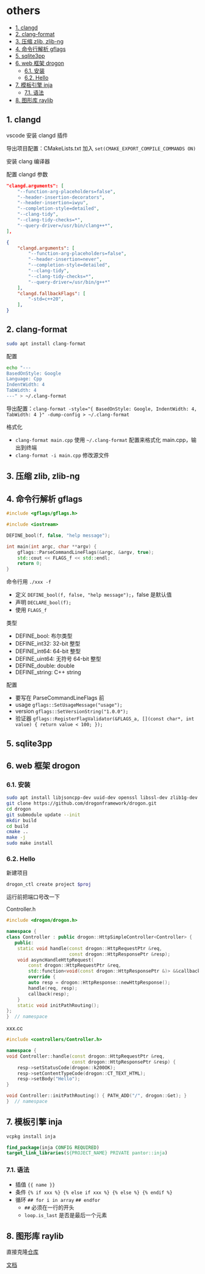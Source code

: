 # others

- [1. clangd](#1-clangd)
- [2. clang-format](#2-clang-format)
- [3. 压缩 zlib, zlib-ng](#3-压缩-zlib-zlib-ng)
- [4. 命令行解析 gflags](#4-命令行解析-gflags)
- [5. sqlite3pp](#5-sqlite3pp)
- [6. web 框架 drogon](#6-web-框架-drogon)
  - [6.1. 安装](#61-安装)
  - [6.2. Hello](#62-hello)
- [7. 模板引擎 inja](#7-模板引擎-inja)
  - [7.1. 语法](#71-语法)
- [8. 图形库 raylib](#8-图形库-raylib)

## 1. clangd

vscode 安装 clangd 插件

导出项目配置：CMakeLists.txt 加入 `set(CMAKE_EXPORT_COMPILE_COMMANDS ON)`

安装 clang 编译器

配置 clangd 参数

```json
"clangd.arguments": [
    "--function-arg-placeholders=false",
    "--header-insertion-decorators",
    "--header-insertion=iwyu",
    "--completion-style=detailed",
    "--clang-tidy",
    "--clang-tidy-checks=*",
    "--query-driver=/usr/bin/clang++*",
],

{
    "clangd.arguments": [
        "--function-arg-placeholders=false",
        "--header-insertion=never",
        "--completion-style=detailed",
        "--clang-tidy",
        "--clang-tidy-checks=*",
        "--query-driver=/usr/bin/g++*"
    ],
    "clangd.fallbackFlags": [
        "-std=c++20",
    ],
}
```

## 2. clang-format

```sh
sudo apt install clang-format
```

配置

```sh
echo "---
BasedOnStyle: Google
Language: Cpp
IndentWidth: 4
TabWidth: 4
---" > ~/.clang-format
```

导出配置：`clang-format -style="{ BasedOnStyle: Google, IndentWidth: 4, TabWidth: 4 }" -dump-config > ~/.clang-format`

格式化

- `clang-format main.cpp` 使用 `~/.clang-format` 配置来格式化 main.cpp，输出到终端
- `clang-format -i main.cpp` 修改源文件

## 3. 压缩 zlib, zlib-ng

## 4. 命令行解析 gflags

```cpp
#include <gflags/gflags.h>

#include <iostream>

DEFINE_bool(f, false, "help message");

int main(int argc, char **argv) {
    gflags::ParseCommandLineFlags(&argc, &argv, true);
    std::cout << FLAGS_f << std::endl;
    return 0;
}
```

命令行用 `./xxx -f`

- 定义 `DEFINE_bool(f, false, "help message");`，false 是默认值
- 声明 `DECLARE_bool(f);`
- 使用 `FLAGS_f`

类型

- DEFINE_bool: 布尔类型
- DEFINE_int32: 32-bit 整型
- DEFINE_int64: 64-bit 整型
- DEFINE_uint64: 无符号 64-bit 整型
- DEFINE_double: double
- DEFINE_string: C++ string

配置

- 要写在 ParseCommandLineFlags 前
- usage `gflags::SetUsageMessage("usage");`
- version `gflags::SetVersionString("1.0.0");`
- 验证器 `gflags::RegisterFlagValidator(&FLAGS_a, [](const char*, int value) { return value < 100; });`

## 5. sqlite3pp

## 6. web 框架 drogon

### 6.1. 安装

```sh
sudo apt install libjsoncpp-dev uuid-dev openssl libssl-dev zlib1g-dev
git clone https://github.com/drogonframework/drogon.git
cd drogon
git submodule update --init
mkdir build
cd build
cmake ..
make -j
sudo make install
```

### 6.2. Hello

新建项目

```sh
drogon_ctl create project $proj
```

运行前把端口号改一下

Controller.h

```cpp
#include <drogon/drogon.h>

namespace {
class Controller : public drogon::HttpSimpleController<Controller> {
   public:
    static void handle(const drogon::HttpRequestPtr &req,
                       const drogon::HttpResponsePtr &resp);
    void asyncHandleHttpRequest(
        const drogon::HttpRequestPtr &req,
        std::function<void(const drogon::HttpResponsePtr &)> &&callback)
        override {
        auto resp = drogon::HttpResponse::newHttpResponse();
        handle(req, resp);
        callback(resp);
    }
    static void initPathRouting();
};
}  // namespace
```

xxx.cc

```cpp
#include <controllers/Controller.h>

namespace {
void Controller::handle(const drogon::HttpRequestPtr &req,
                        const drogon::HttpResponsePtr &resp) {
    resp->setStatusCode(drogon::k200OK);
    resp->setContentTypeCode(drogon::CT_TEXT_HTML);
    resp->setBody("Hello");
}

void Controller::initPathRouting() { PATH_ADD("/", drogon::Get); }
}  // namespace
```

## 7. 模板引擎 inja

```sh
vcpkg install inja
```

```cmake
find_package(inja CONFIG REQUIRED)
target_link_libraries(${PROJECT_NAME} PRIVATE pantor::inja)
```

### 7.1. 语法

- 插值 `{{ name }}`
- 条件 `{% if xxx %} {% else if xxx %} {% else %} {% endif %}`
- 循环 `## for i in array` `## endfor`
  - `##` 必须在一行的开头
  - `loop.is_last` 是否是最后一个元素

## 8. 图形库 raylib

直接克隆[仓库](https://github.com/axiomofchoice-hjt/raylib-template)

[文档](https://www.raylib.com/cheatsheet/cheatsheet_zh.html)
